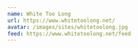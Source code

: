 ```yaml
---
name: White Too Long
url: https://www.whitetoolong.net/
avatar: /images/sites/whitetoolong.jpg
feed: https://www.whitetoolong.net/feed
---
```

